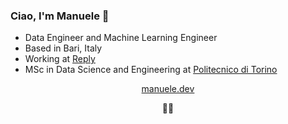 ### Ciao, I'm Manuele 👋

- Data Engineer and Machine Learning Engineer
- Based in Bari, Italy
- Working at [Reply](www.reply.com)
- MSc in Data Science and Engineering at [Politecnico di Torino](www.polito.it)

<p align="center"><a href="https://manuele.dev">manuele.dev</a></p>
<p align="center">👨‍💻</p>
